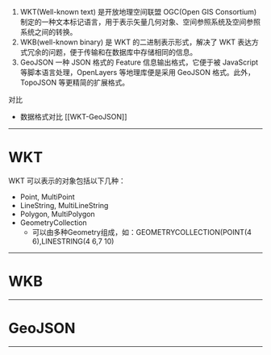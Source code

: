 1. WKT(Well-known text) 是开放地理空间联盟 OGC(Open GIS Consortium) 制定的一种文本标记语言，用于表示矢量几何对象、空间参照系统及空间参照系统之间的转换。
2. WKB(well-known binary) 是 WKT 的二进制表示形式，解决了 WKT 表达方式冗余的问题，便于传输和在数据库中存储相同的信息。
3. GeoJSON 一种 JSON 格式的 Feature 信息输出格式，它便于被 JavaScript 等脚本语言处理，OpenLayers 等地理库便是采用 GeoJSON 格式。此外，TopoJSON 等更精简的扩展格式。

对比
- 数据格式对比 [[WKT-GeoJSON]]


---

# WKT

WKT 可以表示的对象包括以下几种：

- Point, MultiPoint
- LineString, MultiLineString
- Polygon, MultiPolygon
- GeometryCollection
	- 可以由多种Geometry组成，如：GEOMETRYCOLLECTION(POINT(4 6),LINESTRING(4 6,7 10)

---

# WKB

---

# GeoJSON


---
